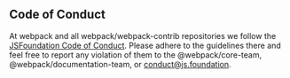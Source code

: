 ## Code of Conduct

At webpack and all webpack/webpack-contrib repositories we follow the
[JSFoundation Code of Conduct][1]. Please adhere to the guidelines there and
feel free to report any violation of them to the @webpack/core-team,
@webpack/documentation-team, or <conduct@js.foundation>.

[1]: https://github.com/openjs-foundation/code-and-learn/blob/master/CODE_OF_CONDUCT.md
